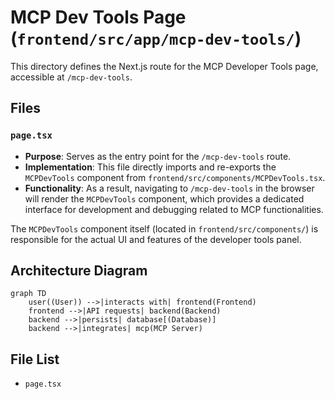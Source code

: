 # MCP Dev Tools Page (`frontend/src/app/mcp-dev-tools/`)

This directory defines the Next.js route for the MCP Developer Tools page, accessible at `/mcp-dev-tools`.

## Files

### `page.tsx`

- **Purpose**: Serves as the entry point for the `/mcp-dev-tools` route.
- **Implementation**: This file directly imports and re-exports the `MCPDevTools` component from `frontend/src/components/MCPDevTools.tsx`.
- **Functionality**: As a result, navigating to `/mcp-dev-tools` in the browser will render the `MCPDevTools` component, which provides a dedicated interface for development and debugging related to MCP functionalities.

The `MCPDevTools` component itself (located in `frontend/src/components/`) is responsible for the actual UI and features of the developer tools panel.

## Architecture Diagram
```mermaid
graph TD
    user((User)) -->|interacts with| frontend(Frontend)
    frontend -->|API requests| backend(Backend)
    backend -->|persists| database[(Database)]
    backend -->|integrates| mcp(MCP Server)
```

<!-- File List Start -->
## File List

- `page.tsx`

<!-- File List End -->
